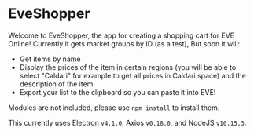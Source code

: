 # EveShopper

Welcome to EveShopper, the app for creating a shopping cart for EVE Online! Currently it gets market groups by ID (as a test), But soon it will:

- Get items by name
- Display the prices of the item in certain regions (you will be able to select "Caldari" for example to get all prices in Caldari space) and the description of the item
- Export your list to the clipboard so you can paste it into EVE!

Modules are not included, please use `npm install` to install them.

This currently uses Electron `v4.1.0`, Axios `v0.18.0`, and NodeJS `v10.15.3`.
